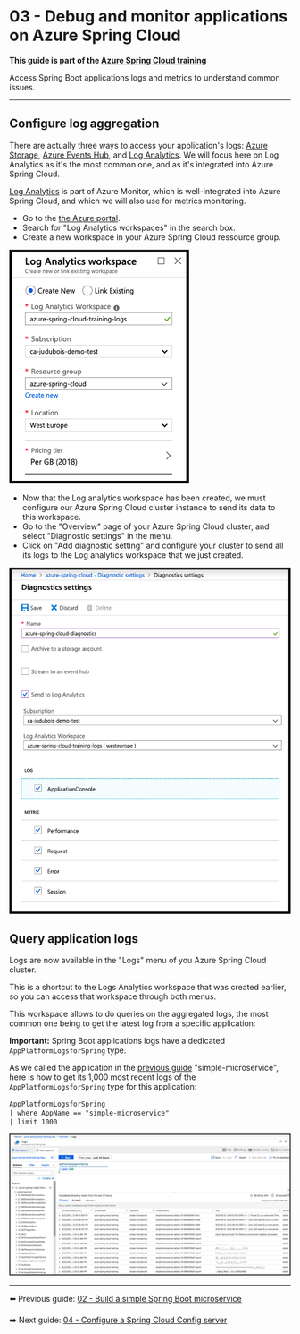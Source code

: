 # 03 - Debug and monitor applications on Azure Spring Cloud

__This guide is part of the [Azure Spring Cloud training](../README.md)__

Access Spring Boot applications logs and metrics to understand common issues.

---

## Configure log aggregation

There are actually three ways to access your application's logs: [Azure Storage](https://docs.microsoft.com/en-us/azure/storage/common/storage-introduction/?WT.mc_id=azurespringcloud-github-judubois), [Azure Events Hub](https://docs.microsoft.com/en-us/azure/event-hubs/?WT.mc_id=azurespringcloud-github-judubois), and [Log Analytics](https://docs.microsoft.com/en-us/azure/azure-monitor/log-query/get-started-portal/?WT.mc_id=azurespringcloud-github-judubois). We will focus here on Log Analytics as it's the most common one, and as it's integrated into Azure Spring Cloud.

[Log Analytics](https://docs.microsoft.com/en-us/azure/azure-monitor/log-query/get-started-portal/?WT.mc_id=azurespringcloud-github-judubois) is part of Azure Monitor, which is well-integrated into Azure Spring Cloud, and which we will also use for metrics monitoring.

- Go to the [the Azure portal](https://portal.azure.com/?WT.mc_id=azurespringcloud-github-judubois).
- Search for "Log Analytics workspaces" in the search box.
- Create a new workspace in your Azure Spring Cloud ressource group.

![Create Log analytics workspace](01-create-logs-analytics-workspace.png)

- Now that the Log analytics workspace has been created, we must configure our Azure Spring Cloud cluster instance to send its data to this workspace.
- Go to the "Overview" page of your Azure Spring Cloud cluster, and select "Diagnostic settings" in the menu.
- Click on "Add diagnostic setting" and configure your cluster to send all its logs to the Log analytics workspace that we just created.

![Send logs to the log analytics workspace](02-send-logs-to-log-analytics-workspace.png)

## Query application logs

Logs are now available in the "Logs" menu of you Azure Spring Cloud cluster.

This is a shortcut to the Logs Analytics workspace that was created earlier, so you can access that workspace through both menus.

This workspace allows to do queries on the aggregated logs, the most common one being to get the latest log from a specific application:

__Important:__ Spring Boot applications logs have a dedicated `AppPlatformLogsforSpring` type.

As we called the application in the [previous guide](../02-build-a-simple-spring-boot-microservice/README.md) "simple-microservice", here is how to get its 1,000 most recent logs of the `AppPlatformLogsforSpring` type for this application:

```
AppPlatformLogsforSpring
| where AppName == "simple-microservice"
| limit 1000
```

![Query logs](03-logs-query.png)

---

⬅️ Previous guide: [02 - Build a simple Spring Boot microservice](../02-build-a-simple-spring-boot-microservice/README.md)

➡️ Next guide: [04 - Configure a Spring Cloud Config server](../04-configure-a-spring-cloud-config-server/README.md)
